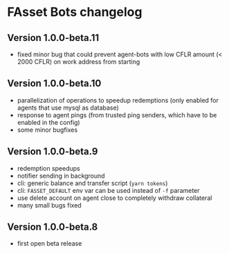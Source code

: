# FAsset Bots changelog

## Version 1.0.0-beta.11
* fixed minor bug that could prevent agent-bots with low CFLR amount (< 2000 CFLR) on work address from starting

## Version 1.0.0-beta.10
* parallelization of operations to speedup redemptions (only enabled for agents that use mysql as database)
* response to agent pings (from trusted ping senders, which have to be enabled in the config)
* some minor bugfixes

## Version 1.0.0-beta.9
* redemption speedups
* notifier sending in background
* cli: generic balance and transfer script (`yarn tokens`)
* cli: `FASSET_DEFAULT` env var can be used instead of `-f` parameter
* use delete account on agent close to completely withdraw collateral
* many small bugs fixed

## Version 1.0.0-beta.8
* first open beta release
